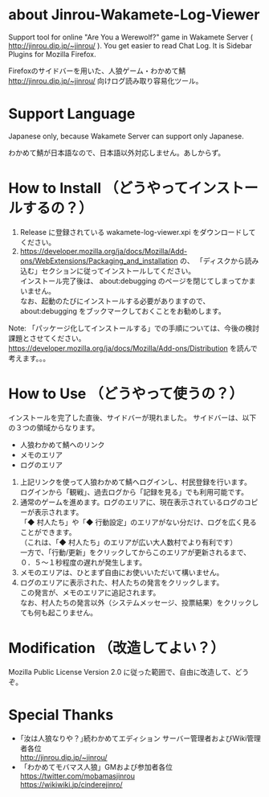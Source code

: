 # about Jinrou-Wakamete-Log-Viewer

Support tool for online "Are You a Werewolf?" game in Wakamete Server ( http://jinrou.dip.jp/~jinrou/ ).
You get easier to read Chat Log.
It is Sidebar Plugins for Mozilla Firefox.

Firefoxのサイドバーを用いた、人狼ゲーム・わかめて鯖 http://jinrou.dip.jp/~jinrou/ 向けログ読み取り容易化ツール。

# Support Language

Japanese only, because Wakamete Server can support only Japanese.

わかめて鯖が日本語なので、日本語以外対応しません。あしからず。

# How to Install （どうやってインストールするの？）

1. Release に登録されている wakamete-log-viewer.xpi をダウンロードしてください。
1. https://developer.mozilla.org/ja/docs/Mozilla/Add-ons/WebExtensions/Packaging_and_installation の、
「ディスクから読み込む」セクションに従ってインストールしてください。  
インストール完了後は、 about:debugging のページを閉じてしまってかまいません。  
なお、起動のたびにインストールする必要がありますので、 about:debugging をブックマークしておくことをお勧めします。

Note: 「パッケージ化してインストールする」での手順については、今後の検討課題とさせてください。   
 https://developer.mozilla.org/ja/docs/Mozilla/Add-ons/Distribution を読んで考えます。。。

# How to Use （どうやって使うの？）

インストールを完了した直後、サイドバーが現れました。
サイドバーは、以下の３つの領域からなります。

* 人狼わかめて鯖へのリンク
* メモのエリア
* ログのエリア

1. 上記リンクを使って人狼わかめて鯖へログインし、村民登録を行います。  
   ログインから「観戦」、過去ログから「記録を見る」でも利用可能です。
1. 通常のゲームを進めます。ログのエリアに、現在表示されているログのコピーが表示されます。  
   「◆ 村人たち」や「◆ 行動設定」のエリアがない分だけ、ログを広く見ることができます。  
   （これは、「◆ 村人たち」のエリアが広い大人数村でより有利です）  
   一方で、「行動/更新」をクリックしてからこのエリアが更新されるまで、０．５～１秒程度の遅れが発生します。
1. メモのエリアは、ひとまず自由にお使いいただいて構いません。
1. ログのエリアに表示された、村人たちの発言をクリックします。  
   この発言が、メモのエリアに追記されます。  
   なお、村人たちの発言以外（システムメッセージ、投票結果）をクリックしても何も起こりません。

# Modification （改造してよい？）

Mozilla Public License Version 2.0 に従った範囲で、自由に改造して、どうぞ。

# Special Thanks

* ｢汝は人狼なりや？｣続わかめてエディション サーバー管理者およびWiki管理者各位  
  http://jinrou.dip.jp/~jinrou/
* 「わかめてモバマス人狼」GMおよび参加者各位  
  https://twitter.com/mobamasjinrou  
  https://wikiwiki.jp/cinderejinro/

